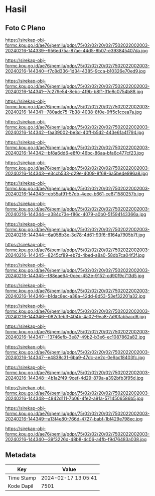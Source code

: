 # Hasil

## Foto C Plano

https://sirekap-obj-formc.kpu.go.id/ae76/pemilu/pdpr/75/02/02/20/02/7502022002003-20240216-144339--956ed75a-87ae-44d5-8b07-e393845407da.jpg

https://sirekap-obj-formc.kpu.go.id/ae76/pemilu/pdpr/75/02/02/20/02/7502022002003-20240216-144340--f7c8d336-1d34-4385-9cca-b10326e70ed9.jpg

https://sirekap-obj-formc.kpu.go.id/ae76/pemilu/pdpr/75/02/02/20/02/7502022002003-20240216-144341--7c279e54-8ebc-4f9b-b8f1-31e8c0754b88.jpg

https://sirekap-obj-formc.kpu.go.id/ae76/pemilu/pdpr/75/02/02/20/02/7502022002003-20240216-144341--780adc75-7b38-4038-8f0e-9ff5c1ccea7a.jpg

https://sirekap-obj-formc.kpu.go.id/ae76/pemilu/pdpr/75/02/02/20/02/7502022002003-20240216-144342--faa39002-be3d-40ff-b5d2-443e61a41794.jpg

https://sirekap-obj-formc.kpu.go.id/ae76/pemilu/pdpr/75/02/02/20/02/7502022002003-20240216-144342--bf8a6dd6-e8f0-46bc-86aa-bfa6c477cf23.jpg

https://sirekap-obj-formc.kpu.go.id/ae76/pemilu/pdpr/75/02/02/20/02/7502022002003-20240216-144343--e3ccb533-d29e-4009-8f68-6a5be4e996a8.jpg

https://sirekap-obj-formc.kpu.go.id/ae76/pemilu/pdpr/75/02/02/20/02/7502022002003-20240216-144343--eb55af91-57db-4eee-b661-ce871580257b.jpg

https://sirekap-obj-formc.kpu.go.id/ae76/pemilu/pdpr/75/02/02/20/02/7502022002003-20240216-144344--a384c73e-f86c-4079-a0b0-51594143366a.jpg

https://sirekap-obj-formc.kpu.go.id/ae76/pemilu/pdpr/75/02/02/20/02/7502022002003-20240216-144344--6a058b3e-3d78-4d61-93f6-6164a7905b7f.jpg

https://sirekap-obj-formc.kpu.go.id/ae76/pemilu/pdpr/75/02/02/20/02/7502022002003-20240216-144345--8245cf89-eb7d-4bed-a8a0-58db7ca04f3f.jpg

https://sirekap-obj-formc.kpu.go.id/ae76/pemilu/pdpr/75/02/02/20/02/7502022002003-20240216-144345--f88eae64-0cec-452e-9152-cd90f9c713d5.jpg

https://sirekap-obj-formc.kpu.go.id/ae76/pemilu/pdpr/75/02/02/20/02/7502022002003-20240216-144346--b1dac8ec-a38a-42dd-8d53-53ef32201a32.jpg

https://sirekap-obj-formc.kpu.go.id/ae76/pemilu/pdpr/75/02/02/20/02/7502022002003-20240216-144346--082c1eb3-404b-4a02-9ea8-7a90fab5acd6.jpg

https://sirekap-obj-formc.kpu.go.id/ae76/pemilu/pdpr/75/02/02/20/02/7502022002003-20240216-144347--13746efb-3e87-49b2-b3e6-ec1087862a82.jpg

https://sirekap-obj-formc.kpu.go.id/ae76/pemilu/pdpr/75/02/02/20/02/7502022002003-20240216-144347--e4838c31-6ba9-47dc-ae2c-0e9ac18403fc.jpg

https://sirekap-obj-formc.kpu.go.id/ae76/pemilu/pdpr/75/02/02/20/02/7502022002003-20240216-144348--4b1a2f49-9cef-4d29-879a-a392bfb3f95d.jpg

https://sirekap-obj-formc.kpu.go.id/ae76/pemilu/pdpr/75/02/02/20/02/7502022002003-20240216-144348--4942d111-7b06-4fe2-a91a-5714506586b5.jpg

https://sirekap-obj-formc.kpu.go.id/ae76/pemilu/pdpr/75/02/02/20/02/7502022002003-20240216-144349--a13f4e80-766d-4727-babf-1bf429e798ec.jpg

https://sirekap-obj-formc.kpu.go.id/ae76/pemilu/pdpr/75/02/02/20/02/7502022002003-20240216-144340--39f3226d-48b8-4c06-a4fb-f9d76483a038.jpg


## Metadata

| Key        | Value               |
| ---------- | ------------------- |
| Time Stamp | 2024-02-17 13:05:41 |
| Kode Dapil | 7501                |



